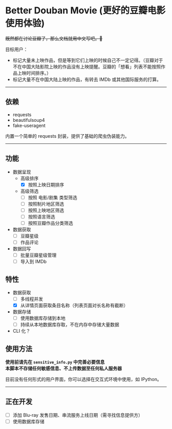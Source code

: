 # Better Douban Movie (更好的豆瓣电影使用体验)

~~既然都在讨论豆瓣了，那么文档就用中文写吧。🙈~~

目标用户：

- 标记大量未上映作品，但是等到它们上映的时候自己不一定记得。（豆瓣对于不在中国大陆影院上映的作品没有上映提醒。豆瓣的「想看」列表不能按照作品上映时间排序。）
- 标记大量不在中国大陆上映的作品，有转去 IMDb 或其他国际服务的打算。

---

## 依赖

- requests
- beautifulsoup4
- fake-useragent

内置一个简单的 requests 封装，提供了基础的爬虫伪装能力。

---

## 功能

- 数据呈现
  - 高级排序
    - [x] 按照上映日期排序
  - 高级筛选
    - [ ] 按照 电影/剧集 类型筛选
    - [ ] 按照制片地区筛选
    - [ ] 按照上映地区筛选
    - [ ] 按照语言筛选
    - [ ] 按照豆瓣作品分类筛选
- 数据获取
  - [ ] 豆瓣星级
  - [ ] 作品评论
- 数据回写
  - [ ] 批量豆瓣星级管理
  - [ ] 导入到 IMDb

## 特性

- 数据获取
  - [ ] 多线程并发
  - [x] 从详情页面获取条目名称（列表页面对长名称有截断）
- 数据存储
  - [ ] 使用数据库存储到本地
  - [ ] 持续从本地数据库存取，不在内存中存储大量数据
- CLI 化？

## 使用方法

**使用前请先在 `sensitive_info.py` 中完善必要信息**  
**本脚本不存储任何敏感信息、不上传数据至任何私人服务器**

目前没有任何形式的用户界面，你可以选择在交互式环境中使用，如 IPython。

---

## 正在开发

- [ ] 添加 Blu-ray 发售日期、串流服务上线日期（需寻找信息提供方）
- [ ] 使用数据库存储
